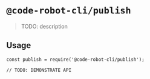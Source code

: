 # `@code-robot-cli/publish`

> TODO: description

## Usage

```
const publish = require('@code-robot-cli/publish');

// TODO: DEMONSTRATE API
```
